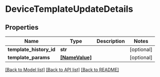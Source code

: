 # DeviceTemplateUpdateDetails


## Properties
Name | Type | Description | Notes
------------ | ------------- | ------------- | -------------
**template_history_id** | **str** |  | [optional] 
**template_params** | [**[NameValue]**](NameValue.md) |  | [optional] 

[[Back to Model list]](../README.md#documentation-for-models) [[Back to API list]](../README.md#documentation-for-api-endpoints) [[Back to README]](../README.md)


